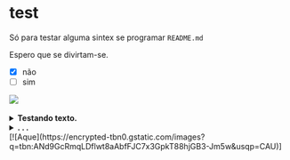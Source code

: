 # test
Só para testar alguma sintex se programar `README.md`

  Espero que se divirtam-se.

- [x] não
- [ ] sim

![](http://javid.ddns.net/tModLoader/widget/widgetimage/HEROsMod.png)

<details><summary><b>Testando texto.</b></summary>
<br>
 <p>
  Clica no <b>nosso</b> sumário de baixo.
 </p>
</br>
</details>

<details><summary><b>. . .</b></summary>
  <br>
  <p>
    <img src="https://github.com/SrOtaku/teste/blob/master-main/github-pictures/download.jpeg" alt="" width="200" height="200" align="center">
    <br>
   Olha o meme comunista
  </p>
</details>
[![Aque](https://encrypted-tbn0.gstatic.com/images?q=tbn:ANd9GcRmqLDflwt8aAbfFJC7x3GpkT88hjGB3-Jm5w&usqp=CAU)]
